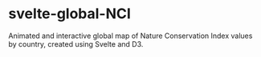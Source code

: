 # svelte-global-NCI
Animated and interactive global map of Nature Conservation Index values by country, created using Svelte and D3.

